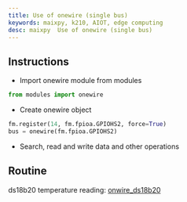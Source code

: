 ```yaml
---
title: Use of onewire (single bus)
keywords: maixpy, k210, AIOT, edge computing
desc: maixpy  Use of onewire (single bus)
---
```


## Instructions

* Import onewire module from modules

```python
from modules import onewire
```

* Create onewire object

```python
fm.register(14, fm.fpioa.GPIOHS2, force=True)
bus = onewire(fm.fpioa.GPIOHS2)
```

* Search, read and write data and other operations

## Routine

ds18b20 temperature reading: [onwire_ds18b20](https://github.com/sipeed/MaixPy_scripts/blob/80f4eb71d3481b6f119f25f39f7c9b37404b99ce/hardware/demo_onewire_ds18x20.py)

